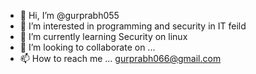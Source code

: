 - 👋 Hi, I’m @gurprabh055
- 👀 I’m interested in programming and security in IT feild
- 🌱 I’m currently learning Security on linux 
- 💞️ I’m looking to collaborate on ...
- 📫 How to reach me ... gurprabh066@gmail.com

<!---
gurprabh055/gurprabh055 is a ✨ special ✨ repository because its `README.md` (this file) appears on your GitHub profile.
You can click the Preview link to take a look at your changes.
--->

